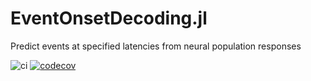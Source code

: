 # EventOnsetDecoding.jl
Predict events at specified latencies from neural population responses

![ci](https://github.com/grero/EventOnsetDecoding.jl/actions/workflows/ci.yml/badge.svg)
[![codecov](https://codecov.io/gh/grero/EventOnsetDecoding.jl/branch/main/graph/badge.svg?token=tgY2I9vIht)](https://codecov.io/gh/grero/EventOnsetDecoding.jl)
